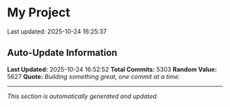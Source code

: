 # My Project


Last updated: 2025-10-24 16:25:37






























































































































































































































































































































































































































































































































































































































































































































































































































































































































































































































































































































































































































































































































































































































































































































































































































































































































































































































































































































































































































































































































































































































































































































































































































































































































































































































































































































































































































































































































































































































































































































































































































































































































































































































































































































































































































































































































































































































































































































































































































































































































































































































































































































































































































































































































































































































































































































































































































































































































































































































































































































































































































































































































































































































































































































































































































































































































































































































































































































## Auto-Update Information

**Last Updated:** 2025-10-24 16:52:52
**Total Commits:** 5303
**Random Value:** 5627
**Quote:** _Building something great, one commit at a time._

---
_This section is automatically generated and updated._